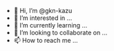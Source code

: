 - 👋 Hi, I’m @gkn-kazu
- 👀 I’m interested in ...
- 🌱 I’m currently learning ...
- 💞️ I’m looking to collaborate on ...
- 📫 How to reach me ...

<!---
gkn-kazu/gkn-kazu is a ✨ special ✨ repository because its `README.md` (this file) appears on your GitHub profile.
You can click the Preview link to take a look at your changes.
--->
